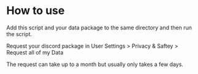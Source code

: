 # How to use

Add this script and your data package to the same directory and then run the script.

Request your discord package in User Settings > Privacy & Saftey > Request all of my Data

The request can take up to a month but usually only takes a few days.
